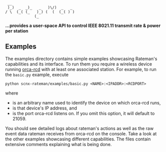 ```
 __                             
 )_)  _  _)_   _   )\/)  _   _  
/ \  (_( (_   )_) (  (  (_( ) ) 
             (_                 
```

**...provides a user-space API to control IEEE 8021.11 transmit rate & power per station**

## Examples

The examples directory contains simple examples showcasing Rateman's capabilities and its interface. To run them you require a wireless device running [orca-rcd](https://github.com/SupraCoNeX/orca-rcd) with at least one associated station. For example, to run the `basic.py` example, execute
```
python scnx-rateman/examples/basic.py <NAME>:<IPADDR>:<RCDPORT>
```

where 

- <NAME> is an arbitrary name used to identify the device on which orca-rcd runs,
- <IPADDR> is that device's IP address, and
- <RCDPORT> is the port orca-rcd listens on. If you omit this option, it will default to 21059.

You should see detailed logs about rateman's actions as well as the raw event data rateman receives from orca-rcd on the console.
Take a look at the other examples showcasing different capabilities. The files contain extensive comments explaining what is being done.
